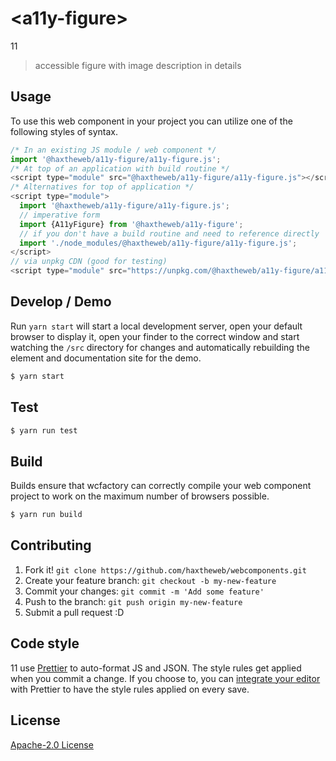 # &lt;a11y-figure&gt;

11
> accessible figure with image description in details

## Usage
To use this web component in your project you can utilize one of the following styles of syntax.

```js
/* In an existing JS module / web component */
import '@haxtheweb/a11y-figure/a11y-figure.js';
/* At top of an application with build routine */
<script type="module" src="@haxtheweb/a11y-figure/a11y-figure.js"></script>
/* Alternatives for top of application */
<script type="module">
  import '@haxtheweb/a11y-figure/a11y-figure.js';
  // imperative form
  import {A11yFigure} from '@haxtheweb/a11y-figure';
  // if you don't have a build routine and need to reference directly
  import './node_modules/@haxtheweb/a11y-figure/a11y-figure.js';
</script>
// via unpkg CDN (good for testing)
<script type="module" src="https://unpkg.com/@haxtheweb/a11y-figure/a11y-figure.js"></script>
```

## Develop / Demo
Run `yarn start` will start a local development server, open your default browser to display it, open your finder to the correct window and start watching the `/src` directory for changes and automatically rebuilding the element and documentation site for the demo.
```bash
$ yarn start
```

## Test

```bash
$ yarn run test
```

## Build
Builds ensure that wcfactory can correctly compile your web component project to
work on the maximum number of browsers possible.
```bash
$ yarn run build
```

## Contributing

1. Fork it! `git clone https://github.com/haxtheweb/webcomponents.git`
2. Create your feature branch: `git checkout -b my-new-feature`
3. Commit your changes: `git commit -m 'Add some feature'`
4. Push to the branch: `git push origin my-new-feature`
5. Submit a pull request :D

## Code style

11  use [Prettier][prettier] to auto-format JS and JSON.  The style rules get applied when you commit a change.  If you choose to, you can [integrate your editor][prettier-ed] with Prettier to have the style rules applied on every save.

[prettier]: https://github.com/prettier/prettier/
[prettier-ed]: https://github.com/prettier/prettier/#editor-integration
[polyserve]: https://github.com/Polymer/polyserve
[web-component-tester]: https://github.com/Polymer/web-component-tester

## License
[Apache-2.0 License](http://opensource.org/licenses/Apache-2.0)